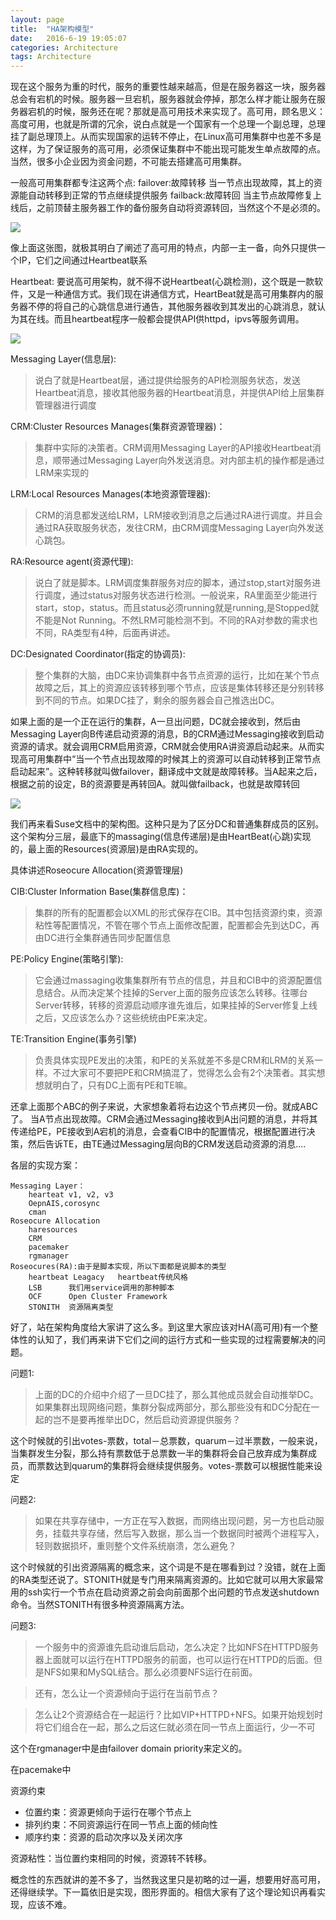 ```yaml
---
layout: page
title:  "HA架构模型"
date:   2016-6-19 19:05:07
categories: Architecture
tags: Architecture
---
```

现在这个服务为重的时代，服务的重要性越来越高，但是在服务器这一块，服务器总会有宕机的时候。服务器一旦宕机，服务器就会停掉，那怎么样才能让服务在服务器宕机的时候，服务还在呢？那就是高可用技术来实现了。高可用，顾名思义：高度可用，也就是所谓的冗余，说白点就是一个国家有一个总理一个副总理，总理挂了副总理顶上。从而实现国家的运转不停止，在Linux高可用集群中也差不多是这样，为了保证服务的高可用，必须保证集群中不能出现可能发生单点故障的点。当然，很多小企业因为资金问题，不可能去搭建高可用集群。

一般高可用集群都专注这两个点:
failover:故障转移
当一节点出现故障，其上的资源能自动转移到正常的节点继续提供服务
failback:故障转回
当主节点故障修复上线后，之前顶替主服务器工作的备份服务自动将资源转回，当然这个不是必须的。

![](https://hihihiai.com/img/linux/server/HA/DraggedImage.png?raw=true)

像上面这张图，就极其明白了阐述了高可用的特点，内部一主一备，向外只提供一个IP，它们之间通过Heartbeat联系

Heartbeat:
要说高可用架构，就不得不说Heartbeat(心跳检测)，这个既是一款软件，又是一种通信方式。我们现在讲通信方式，HeartBeat就是高可用集群内的服务器不停的将自己的心跳信息进行通告，其他服务器收到其发出的心跳消息，就认为其在线。而且heartbeat程序一般都会提供API供httpd，ipvs等服务调用。

![](https://hihihiai.com/img/linux/server/HA/DraggedImage-1.png?raw=true)

Messaging Layer(信息层):

> 说白了就是Heartbeat层，通过提供给服务的API检测服务状态，发送Heartbeat消息，接收其他服务器的Heartbeat消息，并提供API给上层集群管理器进行调度

CRM:Cluster Resources Manages(集群资源管理器)：

> 集群中实际的决策者。CRM调用Messaging Layer的API接收Heartbeat消息，顺带通过Messaging Layer向外发送消息。对内部主机的操作都是通过LRM来实现的

LRM:Local Resources Manages(本地资源管理器):

> CRM的消息都发送给LRM，LRM接收到消息之后通过RA进行调度。并且会通过RA获取服务状态，发往CRM，由CRM调度Messaging Layer向外发送心跳包。

RA:Resource agent(资源代理):

> 说白了就是脚本。LRM调度集群服务对应的脚本，通过stop,start对服务进行调度，通过status对服务状态进行检测。一般说来，RA里面至少能进行start，stop，status。而且status必须running就是running,是Stopped就不能是Not Running。不然LRM可能检测不到。不同的RA对参数的需求也不同，RA类型有4种，后面再讲述。

DC:Designated Coordinator(指定的协调员):

> 整个集群的大脑，由DC来协调集群中各节点资源的运行，比如在某个节点故障之后，其上的资源应该转移到哪个节点，应该是集体转移还是分别转移到不同的节点。如果DC挂了，剩余的服务器会自己推选出DC。


如果上面的是一个正在运行的集群，A一旦出问题，DC就会接收到，然后由Messaging Layer向B传递启动资源的消息，B的CRM通过Messaging接收到启动资源的请求。就会调用CRM启用资源，CRM就会使用RA讲资源启动起来。从而实现高可用集群中“当一个节点出现故障的时候其上的资源可以自动转移到正常节点启动起来”。这种转移就叫做failover，翻译成中文就是故障转移。当A起来之后，根据之前的设定，B的资源要是再转回A。就叫做failback，也就是故障转回
   



![](https://hihihiai.com/img/linux/server/HA/Untitled%2017.04.48.png?raw=true)

我们再来看Suse文档中的架构图。这种只是为了区分DC和普通集群成员的区别。这个架构分三层，最底下的massaging(信息传递层)是由HeartBeat(心跳)实现的，最上面的Resources(资源层)是由RA实现的。

具体讲述Roseocure Allocation(资源管理层)

CIB:Cluster Information Base(集群信息库)：

> 集群的所有的配置都会以XML的形式保存在CIB。其中包括资源约束，资源粘性等配置情况，不管在哪个节点上面修改配置，配置都会先到达DC，再由DC进行全集群通告同步配置信息

PE:Policy Engine(策略引擎):

> 它会通过massaging收集集群所有节点的信息，并且和CIB中的资源配置信息结合。从而决定某个挂掉的Server上面的服务应该怎么转移。往哪台Server转移，转移的资源启动顺序谁先谁后，如果挂掉的Server修复上线之后，又应该怎么办？这些统统由PE来决定。

TE:Transition Engine(事务引擎)

> 负责具体实现PE发出的决策，和PE的关系就差不多是CRM和LRM的关系一样。不过大家可不要把PE和CRM搞混了，觉得怎么会有2个决策者。其实想想就明白了，只有DC上面有PE和TE嘛。


还拿上面那个ABC的例子来说，大家想象着将右边这个节点拷贝一份。就成ABC了。
当A节点出现故障。CRM会通过Messaging接收到A出问题的消息，并将其传递给PE，PE接收到A宕机的消息，会查看CIB中的配置情况，根据配置进行决策，然后告诉TE，由TE通过Messaging层向B的CRM发送启动资源的消息....


各层的实现方案：

	Messaging Layer：
		hearteat v1, v2, v3
		OepnAIS,corosync
		cman	
	Roseocure Allocation
		haresources
		CRM
		pacemaker
		rgmanager
	Roseocures(RA):由于是脚本实现，所以下面都是说脚本的类型
		heartbeat Leagacy	heartbeat传统风格
		LSB      我们用service调用的那种脚本
		OCF      Open Cluster Framework 
		STONITH  资源隔离类型

好了，站在架构角度给大家讲了这么多。到这里大家应该对HA(高可用)有一个整体性的认知了，我们再来讲下它们之间的运行方式和一些实现的过程需要解决的问题。

问题1:

> 上面的DC的介绍中介绍了一旦DC挂了，那么其他成员就会自动推举DC。如果集群出现网络问题，集群分裂成两部分，那么那些没有和DC分配在一起的岂不是要再推举出DC，然后启动资源提供服务？

这个时候就的引出votes-票数，total－总票数，quarum－过半票数，一般来说，当集群发生分裂，那么持有票数低于总票数一半的集群将会自己放弃成为集群成员，而票数达到quarum的集群将会继续提供服务。votes-票数可以根据性能来设定

问题2:

> 如果在共享存储中，一方正在写入数据，而网络出现问题，另一方也启动服务，挂载共享存储，然后写入数据，那么当一个数据同时被两个进程写入，轻则数据损坏，重则整个文件系统崩溃，怎么避免？

这个时候就的引出资源隔离的概念来，这个词是不是在哪看到过？没错，就在上面的RA类型还说了。STONITH就是专门用来隔离资源的。比如它就可以用大家最常用的ssh实行一个节点在启动资源之前会向前面那个出问题的节点发送shutdown命令。当然STONITH有很多种资源隔离方法。

问题3:

> 一个服务中的资源谁先启动谁后启动，怎么决定？比如NFS在HTTPD服务器上面就可以运行在HTTPD服务的前面，也可以运行在HTTPD的后面。但是NFS如果和MySQL结合。那么必须要NFS运行在前面。

> 还有，怎么让一个资源倾向于运行在当前节点？

> 怎么让2个资源结合在一起运行？比如VIP+HTTPD+NFS。如果开始规划时将它们组合在一起，那么之后这仨就必须在同一节点上面运行，少一不可

这个在rgmanager中是由failover domain priority来定义的。


在pacemake中

资源约束

- 位置约束：资源更倾向于运行在哪个节点上
- 排列约束：不同资源运行在同一节点上面的倾向性
- 顺序约束：资源的启动次序以及关闭次序

资源粘性：当位置约束相同的时候，资源转不转移。


概念性的东西就讲的差不多了，当然我这里只是初略的过一遍，想要用好高可用，还得继续学。下一篇依旧是实现，图形界面的。相信大家有了这个理论知识再看实现，应该不难。
